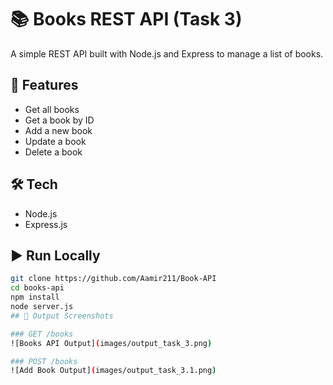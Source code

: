 # 📚 Books REST API (Task 3)

A simple REST API built with Node.js and Express to manage a list of books.

## 🚀 Features
- Get all books
- Get a book by ID
- Add a new book
- Update a book
- Delete a book

## 🛠 Tech
- Node.js
- Express.js

## ▶️ Run Locally
```bash
git clone https://github.com/Aamir211/Book-API
cd books-api
npm install
node server.js
## 📸 Output Screenshots

### GET /books
![Books API Output](images/output_task_3.png)

### POST /books
![Add Book Output](images/output_task_3.1.png)

